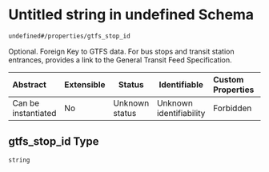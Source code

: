 # Untitled string in undefined Schema

```txt
undefined#/properties/gtfs_stop_id
```

Optional. Foreign Key to GTFS data. For bus stops and transit station entrances, provides a link to the General Transit Feed Specification.


| Abstract            | Extensible | Status         | Identifiable            | Custom Properties | Additional Properties | Access Restrictions | Defined In                                                                      |
| :------------------ | ---------- | -------------- | ----------------------- | :---------------- | --------------------- | ------------------- | ------------------------------------------------------------------------------- |
| Can be instantiated | No         | Unknown status | Unknown identifiability | Forbidden         | Allowed               | none                | [location.schema.json\*](../../out/location.schema.json "open original schema") |

## gtfs_stop_id Type

`string`

